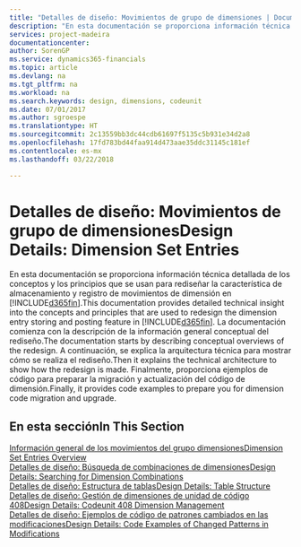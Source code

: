 ```yaml
---
title: "Detalles de diseño: Movimientos de grupo de dimensiones | Documentos de Microsoft"
description: "En esta documentación se proporciona información técnica detallada de los conceptos y los principios que se usan para rediseñar la característica de almacenamiento y registro de movimientos de dimensión."
services: project-madeira
documentationcenter: 
author: SorenGP
ms.service: dynamics365-financials
ms.topic: article
ms.devlang: na
ms.tgt_pltfrm: na
ms.workload: na
ms.search.keywords: design, dimensions, codeunit
ms.date: 07/01/2017
ms.author: sgroespe
ms.translationtype: HT
ms.sourcegitcommit: 2c13559bb3dc44cdb61697f5135c5b931e34d2a8
ms.openlocfilehash: 17fd783bd44faa914d473aae35ddc31145c181ef
ms.contentlocale: es-mx
ms.lasthandoff: 03/22/2018

---
```

# <a name="design-details-dimension-set-entries"></a><span data-ttu-id="af90f-103">Detalles de diseño: Movimientos de grupo de dimensiones</span><span class="sxs-lookup"><span data-stu-id="af90f-103">Design Details: Dimension Set Entries</span></span>
<span data-ttu-id="af90f-104">En esta documentación se proporciona información técnica detallada de los conceptos y los principios que se usan para rediseñar la característica de almacenamiento y registro de movimientos de dimensión en [!INCLUDE[d365fin](includes/d365fin_md.md)].</span><span class="sxs-lookup"><span data-stu-id="af90f-104">This documentation provides detailed technical insight into the concepts and principles that are used to redesign the dimension entry storing and posting feature in [!INCLUDE[d365fin](includes/d365fin_md.md)].</span></span> <span data-ttu-id="af90f-105">La documentación comienza con la descripción de la información general conceptual del rediseño.</span><span class="sxs-lookup"><span data-stu-id="af90f-105">The documentation starts by describing conceptual overviews of the redesign.</span></span> <span data-ttu-id="af90f-106">A continuación, se explica la arquitectura técnica para mostrar cómo se realiza el rediseño.</span><span class="sxs-lookup"><span data-stu-id="af90f-106">Then it explains the technical architecture to show how the redesign is made.</span></span> <span data-ttu-id="af90f-107">Finalmente, proporciona ejemplos de código para preparar la migración y actualización del código de dimensión.</span><span class="sxs-lookup"><span data-stu-id="af90f-107">Finally, it provides code examples to prepare you for dimension code migration and upgrade.</span></span>  

## <a name="in-this-section"></a><span data-ttu-id="af90f-108">En esta sección</span><span class="sxs-lookup"><span data-stu-id="af90f-108">In This Section</span></span>  
[<span data-ttu-id="af90f-109">Información general de los movimientos del grupo dimensiones</span><span class="sxs-lookup"><span data-stu-id="af90f-109">Dimension Set Entries Overview</span></span>](design-details-dimension-set-entries-overview.md)  
[<span data-ttu-id="af90f-110">Detalles de diseño: Búsqueda de combinaciones de dimensiones</span><span class="sxs-lookup"><span data-stu-id="af90f-110">Design Details: Searching for Dimension Combinations</span></span>](design-details-searching-for-dimension-combinations.md)  
[<span data-ttu-id="af90f-111">Detalles de diseño: Estructura de tablas</span><span class="sxs-lookup"><span data-stu-id="af90f-111">Design Details: Table Structure</span></span>](design-details-table-structure.md)  
[<span data-ttu-id="af90f-112">Detalles de diseño: Gestión de dimensiones de unidad de código 408</span><span class="sxs-lookup"><span data-stu-id="af90f-112">Design Details: Codeunit 408 Dimension Management</span></span>](design-details-codeunit-408-dimension-management.md)  
[<span data-ttu-id="af90f-113">Detalles de diseño: Ejemplos de código de patrones cambiados en las modificaciones</span><span class="sxs-lookup"><span data-stu-id="af90f-113">Design Details: Code Examples of Changed Patterns in Modifications</span></span>](design-details-code-examples-of-changed-patterns-in-modifications.md)

